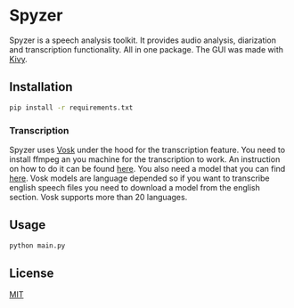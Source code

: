 # Spyzer

Spyzer is a speech analysis toolkit. It provides audio analysis, diarization and transcription functionality. All in one package. The GUI was made with [Kivy](https://kivy.org/#home).

## Installation


```bash
pip install -r requirements.txt
```
### Transcription
Spyzer uses [Vosk](https://alphacephei.com/vosk/) under the hood for the transcription feature. You need to install ffmpeg an you machine for the transcription to work. An instruction on how to do it can be found [here](https://windowsloop.com/install-ffmpeg-windows-10/). You also need a model that you can find [here](https://alphacephei.com/vosk/models). Vosk models are language depended so if you want to transcribe english speech files you need to download a model from the english section. Vosk supports more than 20 languages.

## Usage

```python
python main.py
```



## License
[MIT](https://choosealicense.com/licenses/mit/)